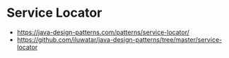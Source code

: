 # Service Locator

- https://java-design-patterns.com/patterns/service-locator/
- https://github.com/iluwatar/java-design-patterns/tree/master/service-locator